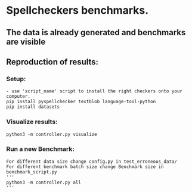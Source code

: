 # Spellcheckers benchmarks.

## The data is already generated and benchmarks are visible


## Reproduction of results:
### Setup:

    - use 'script_name' script to install the right checkers onto your computer.
    pip install pyspellchecker textblob language-tool-python
    pip install datasets
### Visualize results:
    python3 -m controller.py visualize
### Run a new Benchmark:
    For different data size change config.py in test_erroneous_data/
    For different benchmark batch size change Benchmark size in benchmark_script.py
    '''
    python3 -m controller.py all
    '''





